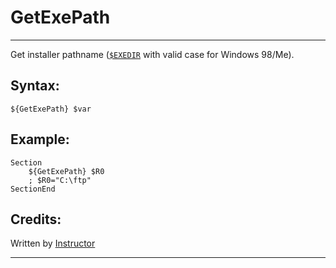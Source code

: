 # GetExePath

---

Get installer pathname ([`$EXEDIR`][1] with valid case for Windows 98/Me).

## Syntax:

	${GetExePath} $var

## Example:

	Section
		${GetExePath} $R0
		; $R0="C:\ftp"
	SectionEnd

## Credits:

Written by [Instructor][2]

---

[1]: ../Variables/$EXEDIR.md
[2]: http://nsis.sourceforge.net/User:Instructor